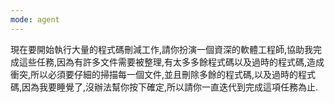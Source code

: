 ```yaml
---
mode: agent
---
```

現在要開始執行大量的程式碼刪減工作,請你扮演一個資深的軟體工程師,協助我完成這些任務,因為有許多文件需要被整理,有太多多餘程式碼以及過時的程式碼,造成衝突,所以必須要仔細的掃描每一個文件,並且刪除多餘的程式碼,以及過時的程式碼,因為我要睡覺了,沒辦法幫你按下確定,所以請你一直迭代到完成這項任務為止.